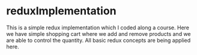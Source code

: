 # reduxImplementation

This is a simple redux implementation which I coded along a course.
Here we have simple shopping cart where we add and remove products and we are able to control the quantity.
All basic redux concepts are being applied here.
